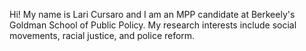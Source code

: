 Hi! My name is Lari Cursaro and I am an MPP candidate at Berkeely's Goldman School of Public Policy. My research interests include social movements, racial justice, and police reform. 
